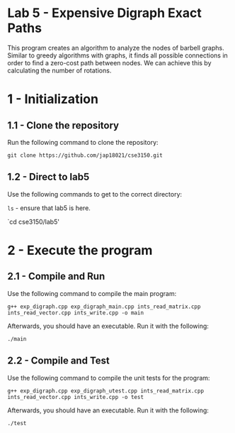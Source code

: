 # Lab 5 - Expensive Digraph Exact Paths
This program creates an algorithm to analyze the nodes of barbell graphs. Similar to greedy algorithms with graphs, it finds all possible connections in order to find a zero-cost path between nodes. We can achieve this by calculating the number of rotations.
# 1 - Initialization
## 1.1 - Clone the repository
Run the following command to clone the repository:

`git clone https://github.com/jap18021/cse3150.git`
## 1.2 - Direct to lab5
Use the following commands to get to the correct directory:

`ls` - ensure that lab5 is here.

`cd cse3150/lab5'

# 2 - Execute the program
## 2.1 - Compile and Run
Use the following command to compile the main program:

`g++ exp_digraph.cpp exp_digraph_main.cpp ints_read_matrix.cpp ints_read_vector.cpp ints_write.cpp -o main`

Afterwards, you should have an executable. Run it with the following:

`./main`

## 2.2 - Compile and Test
Use the following command to compile the unit tests for the program:

`g++ exp_digraph.cpp exp_digraph_utest.cpp ints_read_matrix.cpp ints_read_vector.cpp ints_write.cpp -o test`

Afterwards, you should have an executable. Run it with the following:

`./test`
